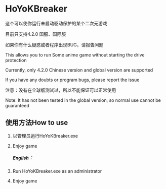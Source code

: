 # HoYoKBreaker

这个可以使你运行未启动驱动保护的某个二次元游戏


目前只支持4.2.0 国服、国际服

如果你有什么疑惑或者程序出现BUG，请报告问题

This allows you to run Some anime game without starting the drive protection

Currently, only 4.2.0 Chinese version and global version are supported

If you have any doubts or program bugs, please report the issue


注意：没有在全球版测试过，所以不能保证可以正常使用

Note: It has not been tested in the global version, so normal use cannot be guaranteed


## 使用方法How to use


1. 以管理员运行HoYoKBreaker.exe

2. Enjoy game

   ##### English：


1. Run HoYoKBreaker.exe as an administrator

2. Enjoy game
